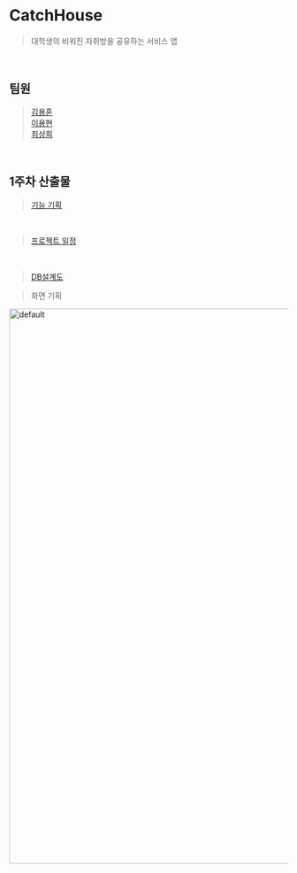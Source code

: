# CatchHouse
> 대학생의 비워진 자취방을 공유하는 서비스 앱  
<br>

## 팀원
> [김용훈](https://github.com/sabgilhun) <br> [이용현](https://github.com/HoneyPot8014) <br> [최상희](https://github.com/pengin7384)
<br>

## 1주차 산출물

> [기능 기획](https://docs.google.com/spreadsheets/d/1NVUVxrw9WkZWnS015Mbor5gac8NQRORDQ0mPgbbT7lA/edit#gid=496882331)
<br>

> [프로젝트 일정](https://docs.google.com/spreadsheets/d/1NVUVxrw9WkZWnS015Mbor5gac8NQRORDQ0mPgbbT7lA/edit#gid=374402173)
<br>

> [DB설계도](https://docs.google.com/spreadsheets/d/1NVUVxrw9WkZWnS015Mbor5gac8NQRORDQ0mPgbbT7lA/edit#gid=565054630)

> 화면 기획
<img width="1003" alt="default" src="https://user-images.githubusercontent.com/38038123/51735456-d45f2a80-20ca-11e9-8cc1-d1a4a58611b0.png">
